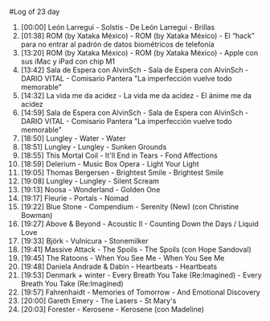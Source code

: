 #Log of 23 day

1. [00:00] León Larregui - Solstis - De León Larregui - Brillas
1. [01:38] ROM (by Xataka México) - ROM (by Xataka México) - El “hack” para no entrar al padrón de datos biométricos de telefonía
1. [13:20] ROM (by Xataka México) - ROM (by Xataka México) - Apple con sus iMac y iPad con chip M1
1. [13:42] Sala de Espera con AlvinSch - Sala de Espera con AlvinSch - DARIO VITAL - Comisario Pantera "La imperfección vuelve todo memorable"
1. [14:32] La vida me da acidez - La vida me da acidez - El ánime me da acidez
1. [14:59] Sala de Espera con AlvinSch - Sala de Espera con AlvinSch - DARIO VITAL - Comisario Pantera "La imperfección vuelve todo memorable"
1. [18:50] Lungley - Water - Water
1. [18:51] Lungley - Lungley - Sunken Grounds
1. [18:55] This Mortal Coil - It'll End in Tears - Fond Affections
1. [18:59] Delerium - Music Box Opera - Light Your Light
1. [19:05] Thomas Bergersen - Brightest Smile - Brightest Smile
1. [19:08] Lungley - Lungley - Silent Scream
1. [19:13] Noosa - Wonderland - Golden One
1. [19:17] Fleurie - Portals - Nomad
1. [19:22] Blue Stone - Compendium - Serenity (New) (con Christine Bowman)
1. [19:27] Above & Beyond - Acoustic II - Counting Down the Days / Liquid Love
1. [19:33] Björk - Vulnicura - Stonemilker
1. [19:41] Massive Attack - The Spoils - The Spoils (con Hope Sandoval)
1. [19:45] The Ratoons - When You See Me - When You See Me
1. [19:48] Daniela Andrade & Dabin - Heartbeats - Heartbeats
1. [19:53] Denmark + winter - Every Breath You Take (Re:Imagined) - Every Breath You Take (Re:Imagined)
1. [19:57] Fahrenhaidt - Memories of Tomorrow - And Emotional Discovery
1. [20:00] Gareth Emery - The Lasers - St Mary's
1. [20:03] Forester - Kerosene - Kerosene (con Madeline)
